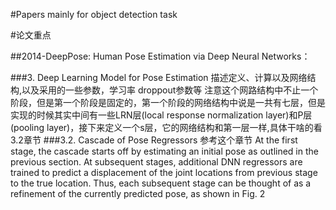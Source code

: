 #Papers mainly for object detection task

#论文重点

##2014-DeepPose: Human Pose Estimation via Deep Neural Networks：

###3. Deep Learning Model for Pose Estimation 描述定义、计算以及网络结构,以及采用的一些参数，学习率 droppout参数等
注意这个网路结构中不止一个阶段，但是第一个阶段是固定的，第一个阶段的网络结构中说是一共有七层，但是实现的时候其实中间有一些LRN层(local response normalization layer)和P层(pooling layer)，接下来定义一个s层，它的网络结构和第一层一样,具体干啥的看3.2章节
###3.2. Cascade of Pose Regressors 参考这个章节
At the first stage, the cascade starts off by estimating an initial pose as outlined in the previous section. 
At subsequent stages, additional DNN regressors are trained to predict a displacement of the joint locations from previous stage to the true location. 
Thus, each subsequent stage can be thought of as a refinement of the currently predicted pose, as shown in Fig. 2
